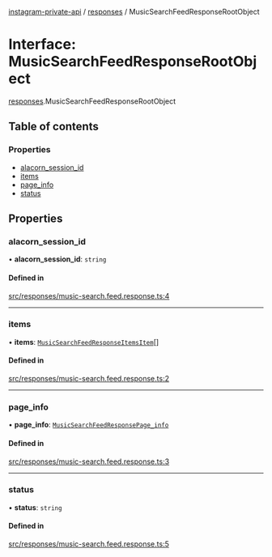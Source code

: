 [instagram-private-api](../../README.md) / [responses](../../modules/responses.md) / MusicSearchFeedResponseRootObject

# Interface: MusicSearchFeedResponseRootObject

[responses](../../modules/responses.md).MusicSearchFeedResponseRootObject

## Table of contents

### Properties

- [alacorn\_session\_id](MusicSearchFeedResponseRootObject.md#alacorn_session_id)
- [items](MusicSearchFeedResponseRootObject.md#items)
- [page\_info](MusicSearchFeedResponseRootObject.md#page_info)
- [status](MusicSearchFeedResponseRootObject.md#status)

## Properties

### alacorn\_session\_id

• **alacorn\_session\_id**: `string`

#### Defined in

[src/responses/music-search.feed.response.ts:4](https://github.com/Nerixyz/instagram-private-api/blob/4971f34/src/responses/music-search.feed.response.ts#L4)

___

### items

• **items**: [`MusicSearchFeedResponseItemsItem`](MusicSearchFeedResponseItemsItem.md)[]

#### Defined in

[src/responses/music-search.feed.response.ts:2](https://github.com/Nerixyz/instagram-private-api/blob/4971f34/src/responses/music-search.feed.response.ts#L2)

___

### page\_info

• **page\_info**: [`MusicSearchFeedResponsePage_info`](MusicSearchFeedResponsePage_info.md)

#### Defined in

[src/responses/music-search.feed.response.ts:3](https://github.com/Nerixyz/instagram-private-api/blob/4971f34/src/responses/music-search.feed.response.ts#L3)

___

### status

• **status**: `string`

#### Defined in

[src/responses/music-search.feed.response.ts:5](https://github.com/Nerixyz/instagram-private-api/blob/4971f34/src/responses/music-search.feed.response.ts#L5)
